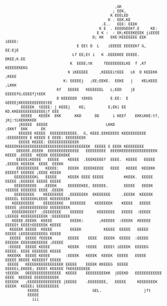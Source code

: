                                                      ,GK
                                                    ; EEK,
                                                   K EEELED
                                                  K . EEK,KE
                                               .E..   EEE: EEEK
                                              K E  . EEEDGEEKf.E     KE:
                                             E K :  : EK;KEEEKEEEK jiEEEE
                                           D; KK   EKE:KEEEEEEE EEK  iEEEE:
                                    E EEt D  L    iEEEEE EEEEEKf G,  EE:EjE
                                  Lf EE;Et i   K .EEEEKEE EEEEE.   DKEE;K.EE
                                 K  EEEE;tK     fEEEEEEEELKE  f ,Kf KEEEEEKEKG
                                K iKEEEEE     ,KEEEEitEEE   LK  D KEEEKK  ;KEEE
                              K: EEEEEj   ;EE;EEKE.  EEKE   j    KELKEEE    ,LKKK
                           Kf   EEEEE   KEEEEEEL   L;EED    jE    EEEEEfG;EEEEfjtEEK
                           D KEEEEED  tEKEG        E.EE:  E      GEEEEjKEEEEEEEEEEEtEE
           EEEEEK  tEEEE: j KEEEj    KE;          E;EKi EE      KD.KKEEEEEEEEEEEEEjf EEE
           EEEEE   KEEEK  EKK      KKD      DD      i KEEf    EKKiKKE:tf,  jKj:tLKEKKKKEK
          jEEEEE  EEEEE                          LKKD                  ;EKKf  EKK      EK
          EEEEEE KEEEE  EEEEEEEEEEEE.  G, KEEE.EEKEEEEE KEEEEEEEEEE :EEEEEEEEE E KEEEE E EEEE: EEEEEEEEK
          EEEEE KEEEE: EEEEEEEEEEEEEK    KEEEEKEEEEEEEEEEEEEEEEEEEEEEEEEEEEEEEK  EEEEE E EEEK KEEEEEEEE
         DEEEEE.EEEEK  EEEEEEEEEEEEEE   EEEEEEEEE  EEEEKEEEEEEEEEEEEEEEK  KEEEE .EEEEE  KEEEK EEEEEKEKE
         EEEEEiKEEEE   EEEEE    KEEEE  .EEEKEEEEf  EEEE.  KEEEE   EEEEE  ,EEEEE KEEEEK  EEEE  EEEKK
         EEEEEEEEEE   KEEEE:    EEEEK  EEEEKEEEE   EEEE   KEEEE  KEEEKK  EEEEEf EEEEEE ;EEEE KEEEK
        EEEEEEEEEKL   EEEEE     KEEEK EEEE EEEEE         KKEEK.  EEEEE   EEEEE ;EEEEEE EEEEE EEEEE
        EEEEEEEEEE   .EEEEK     EEEEEEKEE, EEEEEE.       EEEEE   EEEEK  tEEEEE EEEEEEE EEEE .EEEEK
        EEEEEEEEE    KEEEEEEEE  .EEEEEEEK  EKEEEEEE     .EEEEK  KEEEEK  EEEEEL EEEEEEKLEEEE KEEEEEEEK
       KEEEEEEEEE    EEEEEEEKE   EEEEEEE    KEEEEEEK    KEEEE   EEEEE   EEEEE jEEEEEEEEEEED EEEEEEEEK
       EEEEEDEEEEf  ;EEEEEEEE    EEEEEE      KEEEEEEE   EEEEE  :EEEEE  LEEEEE KEEEEEEEEEEK :EEEEEEEE
       KEEEE.EEEEK  KEEEE        EEEEK:       ;KEEEEE  :EEEEK  KEEEEE  EEEEEt EEEEtEEEEEEK KEEEE
      KEEEEK EEEEE  KEEEE        EEEEK          KEEEE  EEEEE   EEEEE   EEEEE LEEEEGEEEEEEG EEEEE
      EEEEE  EEEEE fEEEEK       EEEEE    EEEE   EEEEK  EEEEE  :EEEEE  EEEEEK EEEEGDEEEEEE ;EEEEE
     :EEEEE  EEEEE KEEEE        KEEEK   tEEEE   EEEEt iEEEEK  EEEEEG  EEEEE. EEEE EEEEEEE KEEEE
     KKEEKK  EEEEE KEEEE       :EEEEK   KEEEK  KEEEK  EEEEE   EEEEE   EEEEE DEEEE KEEEEEf EEEEE
     EEEEE   KEEEEKEEEEEEEEEEK EEEEE    EEEEK KKEEEG  EEEEE   EEEEEi,EKEEE; EEEEt KEEEEE fKEEEEEEEEE
    tEEEEK   DEEEEEEEEEEEEEEE  KEEEE    EEEEEEEEEKK  jEEEKD   EEEEEEEEEEEE  EEEE  KEEEEE EEEEEEEEEEK
    EEEEEK   ;EEEEEEEEEEEEEEE jEEEEE    .EEEEEEEE,   EEEEE     KEEEEEEEK   EEEEK  KEEEEi EEEEEEEEEE
              EEEEE                        GEL.                   jft
              EEEEE
                iii
